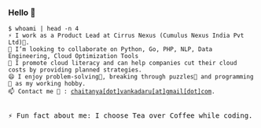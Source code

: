 <!--
**EarthlyAlien/EarthlyAlien** is a ✨ _special_ ✨ repository because its `README.md` (this file) appears on your GitHub profile.

Here are some ideas to get you started:

- 🔭 I’m currently working on ...
- 🌱 I’m currently learning ...
- 👯 I’m looking to collaborate on ...
- 🤔 I’m looking for help with ...
- 💬 Ask me about ...
- 📫 How to reach me: ...
- 😄 Pronouns: ...
- ⚡ Fun fact: ...
-->

### Hello 👋  

<html>
<pre>
<code class="language-bash">$ whoami | head -n 4
⚡ I work as a Product Lead at Cirrus Nexus (Cumulus Nexus India Pvt Ltd)🧮. 
👯 I’m looking to collaborate on Python, Go, PHP, NLP, Data Engineering, Cloud Optimization Tools
💬 I promote cloud literacy and can help companies cut their cloud costs by providing planned strategies. 
😄 I enjoy problem-solving🔭, breaking through puzzles🧩 and programming 👾 as my working hobby.
📫 Contact me 📧 : <a href="mailto:chaitanya.vankadaru@gmail.com">chaitanya[dot]vankadaru[at]gmail[dot]com</a>. </code>

⚡ Fun fact about me: I choose Tea over Coffee while coding.
</pre>
</html>
